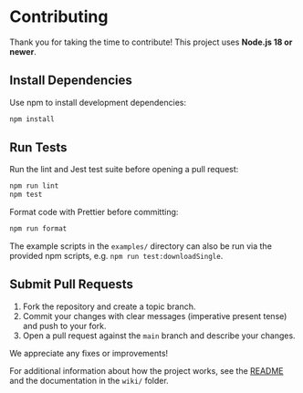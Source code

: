 # Contributing

Thank you for taking the time to contribute! This project uses **Node.js 18 or newer**.

## Install Dependencies

Use npm to install development dependencies:

```bash
npm install
```

## Run Tests

Run the lint and Jest test suite before opening a pull request:

```bash
npm run lint
npm test
```

Format code with Prettier before committing:

```bash
npm run format
```

The example scripts in the `examples/` directory can also be run via the provided npm scripts, e.g. `npm run test:downloadSingle`.

## Submit Pull Requests

1. Fork the repository and create a topic branch.
2. Commit your changes with clear messages (imperative present tense) and push to your fork.
3. Open a pull request against the `main` branch and describe your changes.

We appreciate any fixes or improvements!

For additional information about how the project works, see the [README](README.md) and the documentation in the `wiki/` folder.
